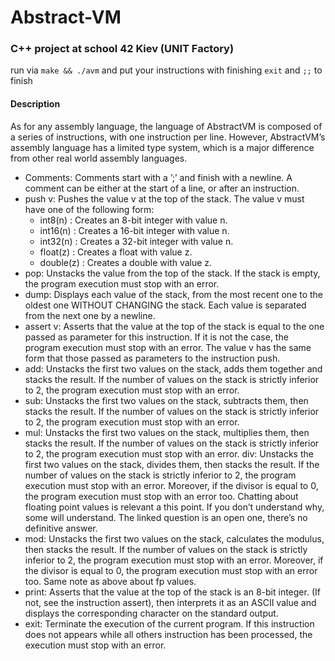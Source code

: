 # Abstract-VM

### C++ project at school 42 Kiev (UNIT Factory)

run via `make && ./avm` and put your instructions with finishing `exit` and `;;` to finish

#### Description

As for any assembly language, the language of AbstractVM is composed of a series of instructions, with one instruction per line. However, AbstractVM’s assembly language has a limited type system, which is a major difference from other real world assembly languages.
- Comments: Comments start with a ’;’ and finish with a newline. A comment can be either at the start of a line, or after an instruction.
- push v: Pushes the value v at the top of the stack. The value v must have one of the following form:
  - int8(n) : Creates an 8-bit integer with value n. 
  - int16(n) : Creates a 16-bit integer with value n. 
  - int32(n) : Creates a 32-bit integer with value n. 
  - float(z) : Creates a float with value z.
  - double(z) : Creates a double with value z.
- pop: Unstacks the value from the top of the stack. If the stack is empty, the program execution must stop with an error.
- dump: Displays each value of the stack, from the most recent one to the oldest one WITHOUT CHANGING the stack. Each value is separated from the next one by a newline.
- assert v: Asserts that the value at the top of the stack is equal to the one passed as parameter for this instruction. If it is not the case, the program execution must stop with an error. The value v has the same form that those passed as parameters to the instruction push.
- add: Unstacks the first two values on the stack, adds them together and stacks the result. If the number of values on the stack is strictly inferior to 2, the program execution must stop with an error.
- sub: Unstacks the first two values on the stack, subtracts them, then stacks the result. If the number of values on the stack is strictly inferior to 2, the program execution must stop with an error.
- mul: Unstacks the first two values on the stack, multiplies them, then stacks the result. If the number of values on the stack is strictly inferior to 2, the program execution must stop with an error.
div: Unstacks the first two values on the stack, divides them, then stacks the result. If the number of values on the stack is strictly inferior to 2, the program execution must stop with an error. Moreover, if the divisor is equal to 0, the program execution must stop with an error too. Chatting about floating point values is relevant a this point. If you don’t understand why, some will understand. The linked question is an open one, there’s no definitive answer.
- mod: Unstacks the first two values on the stack, calculates the modulus, then stacks the result. If the number of values on the stack is strictly inferior to 2, the program execution must stop with an error. Moreover, if the divisor is equal to 0, the program execution must stop with an error too. Same note as above about fp values.
- print: Asserts that the value at the top of the stack is an 8-bit integer. (If not, see the instruction assert), then interprets it as an ASCII value and displays the corresponding character on the standard output.
- exit: Terminate the execution of the current program. If this instruction does not appears while all others instruction has been processed, the execution must stop with an error.
